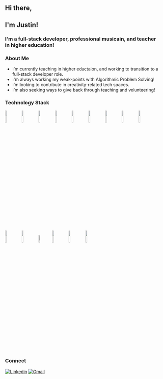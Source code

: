 ## Hi there,

## I'm Justin!

### I'm a full-stack developer, professional musicain, and teacher in higher education!

### About Me

* I’m currently teaching in higher eductaion, and working to transition to a full-stack developer role. <br/>
* I'm always working my weak-points with Algorithmic Problem Solving! <br/>
* I’m looking to contribute in creativity-related tech spaces.<br/> 
* I’m also seeking ways to give back through teaching and volunteering!<br/>

### Technology Stack

<code><img width="10%" src="https://www.vectorlogo.zone/logos/w3_html5/w3_html5-ar21.svg"></a></code>
<code><img width="10%" src="https://www.vectorlogo.zone/logos/w3_css/w3_css-ar21.svg"></a></code>
<code><img width="10%" src="https://www.vectorlogo.zone/logos/tailwindcss/tailwindcss-ar21.svg"></a></code>
<code><img width="10%" src="https://www.vectorlogo.zone/logos/javascript/javascript-ar21.svg"></a></code>
<code><img width="10%" src="https://www.vectorlogo.zone/logos/typescriptlang/typescriptlang-ar21.svg"></a></code>
<code><img width="10%" src="https://www.vectorlogo.zone/logos/python/python-ar21.svg"></a></code>
<code><img width="10%" src="https://www.vectorlogo.zone/logos/pocoo_flask/pocoo_flask-ar21.svg"></a></code>
<code><img width="10%" src="https://www.vectorlogo.zone/logos/sqlite/sqlite-ar21.svg"></a></code>
<code><img width="10%" src="https://fastapi.tiangolo.com/img/logo-margin/logo-teal.png"></a></code>
<code><img width="10%" src="https://www.vectorlogo.zone/logos/mongodb/mongodb-ar21.svg"></a></code>
<code><img width="10%" src="https://www.vectorlogo.zone/logos/reactjs/reactjs-ar21.svg"></a></code>
<code><img width="8%" src="https://upload.vectorlogo.zone/logos/nextjs/images/2d3864ef-00e0-4026-ab1d-30e4a98e2899.svg"></a></code>
<code><img width="10%" src="https://www.vectorlogo.zone/logos/visualstudio_code/visualstudio_code-ar21.svg"></a></code>
<code><img width="10%" src="https://www.vectorlogo.zone/logos/getpostman/getpostman-ar21.svg"></a></code>
<code><img width="10%" src="https://surreyschoolsone.ca/cms-data/gallery/blog/resources/adobe-creative-cloud/adobecreativecloud.jpg"></a></code>

### Connect

[![Linkedin](https://img.shields.io/badge/-LinkedIn-blue?style=flat&logo=Linkedin&logoColor=white)](https://www.linkedin.com/in/jkworley/)
[![Gmail](https://img.shields.io/badge/-Gmail-c14438?style=flat&logo=Gmail&logoColor=white)](mailto:jkworley@gmail.com)

<!--
**jkworley/jkworley** is a ✨ _special_ ✨ repository because its `README.md` (this file) appears on your GitHub profile.
-->
